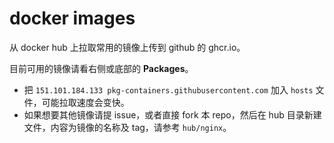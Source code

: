 # docker images
从 docker hub 上拉取常用的镜像上传到 github 的 ghcr.io。

目前可用的镜像请看右侧或底部的 **Packages**。

- 把 `151.101.184.133 pkg-containers.githubusercontent.com` 加入 `hosts` 文件，可能拉取速度会变快。
- 如果想要其他镜像请提 issue，或者直接 fork 本 repo，然后在 hub 目录新建文件，内容为镜像的名称及 tag，请参考 `hub/nginx`。
